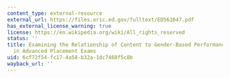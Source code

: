 ```yaml
---
content_type: external-resource
external_url: https://files.eric.ed.gov/fulltext/ED561047.pdf
has_external_license_warning: true
license: https://en.wikipedia.org/wiki/All_rights_reserved
status: ''
title: Examining the Relationship of Content to Gender-Based Performance Differences
  in Advanced Placement Exams
uid: 6cf72f54-fc17-4a58-b32a-1dc7468f5c8b
wayback_url: ''
---
```

